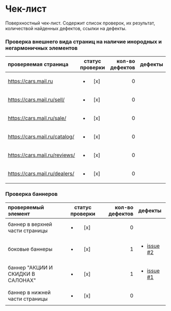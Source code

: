 # Чек-лист

Поверхностный чек-лист. Содержит список проверок, их результат, количествой найденных дефектов, ссылки на дефекты.

### Проверка внешнего вида страниц на наличие инородных и негармоничных элементов

| проверяемая страница          | статус проверки         | кол-во дефектов | дефекты |
| :---------------------------- | :---------------------: | --------------: | :------ |
| https://cars.mail.ru          | <ul><li> [x] </li></ul> |               0 |         |
| https://cars.mail.ru/sell/    | <ul><li> [x] </li></ul> |               0 |         |
| https://cars.mail.ru/sale/    | <ul><li> [x] </li></ul> |               0 |         |
| https://cars.mail.ru/catalog/ | <ul><li> [x] </li></ul> |               0 |         |
| https://cars.mail.ru/reviews/ | <ul><li> [x] </li></ul> |               0 |         |
| https://cars.mail.ru/dealers/ | <ul><li> [x] </li></ul> |               0 |         |

### Проверка баннеров

| проверяемый элемент               | статус проверки         | кол-во дефектов | дефекты |
| :-------------------------------- | :---------------------: | --------------: | :------ |
| баннер в верхней части страницы   | <ul><li> [x] </li></ul> |               0 |         |
| боковые баннеры                   | <ul><li> [x] </li></ul> |               1 | <ul><li> [issue #2](https://github.com/IgorxutUniversariumOrg/SoftwareTestingFundamentals/issues/2) </li></ul> |
| баннер "АКЦИИ И СКИДКИ В САЛОНАХ" | <ul><li> [x] </li></ul> |               1 | <ul><li> [issue #1](https://github.com/IgorxutUniversariumOrg/SoftwareTestingFundamentals/issues/1) </li></ul> |
| баннер в нижней части страницы    | <ul><li> [x] </li></ul> |               0 |         |


